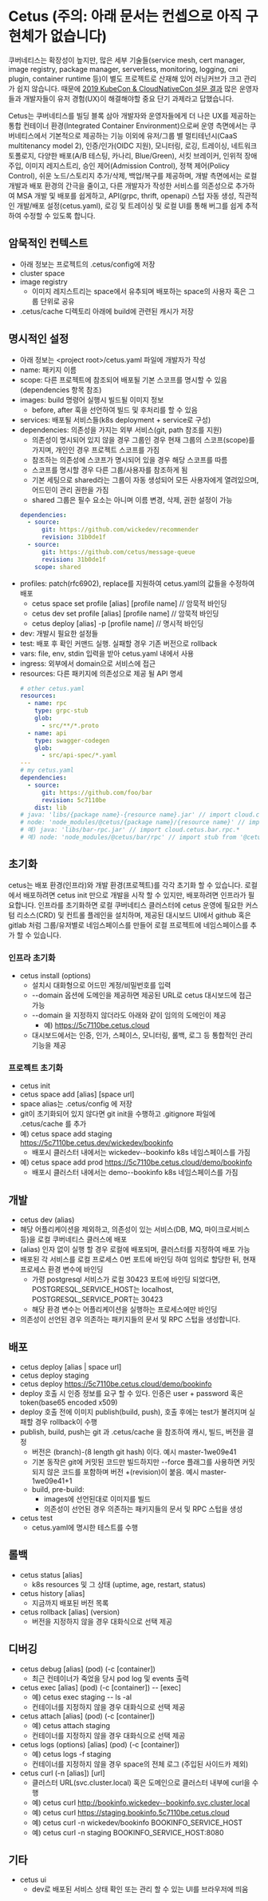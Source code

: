# Cetus (주의: 아래 문서는 컨셉으로 아직 구현체가 없습니다)

쿠버네티스는 확장성이 높지만, 많은 세부 기술들(service mesh, cert manager, image registry, package manager, serverless, monitoring, logging, cni plugin, container runtime 등)이 별도 프로젝트로 산재해 있어 러닝커브가 크고 관리가 쉽지 않습니다. 때문에 [2019 KubeCon & CloudNativeCon 설문 결과](https://thenewstack.io/ux-is-kubernetes-biggest-short-term-challenge/?fbclid=IwAR1Olut6i5Ekf4TQ3-QQ7P5jEaYNuan3s73ndzV8HOXf6Yc06Hu_QjtIkxk) 많은 운영자들과 개발자들이 유저 경험(UX)이 해결해야할 중요 단기 과제라고 답했습니다.

Cetus는 쿠버네티스를 빌딩 블록 삼아 개발자와 운영자들에게 더 나은 UX를 제공하는 통합 컨테이너 환경(Integrated Container Environment)으로써 운영 측면에서는 쿠버네티스에서 기본적으로 제공하는 기능 이외에 유저/그룹 별 멀티테넌시(CaaS multitenancy model 2), 인증/인가(OIDC 지원), 모니터링, 로깅, 트레이싱, 네트워크 토폴로지, 다양한 배포(A/B 테스팅, 카나리, Blue/Green), 서킷 브레이커, 인위적 장애 주입, 이미지 레지스트리, 승인 제어(Admission Control), 정책 제어(Policy Control), 쉬운 노드/스토리지 추가/삭제, 백업/복구를 제공하며, 개발 측면에서는 로컬 개발과 배포 환경의 간극을 줄이고, 다른 개발자가 작성한 서비스를 의존성으로 추가하여 MSA 개발 및 배포를 쉽게하고, API(grpc, thrift, openapi) 스텁 자동 생성, 직관적인 개발/배포 설정(cetus.yaml), 로깅 및 트레이싱 및 로컬 UI를 통해 버그를 쉽게 추적하여 수정할 수 있도록 합니다.

## 암묵적인 컨텍스트

- 아래 정보는 프로젝트의 .cetus/config에 저장
- cluster space
- image registry
    - 이미지 레지스트리는 space에서 유추되며 배포하는 space의 사용자 혹은 그룹 단위로 공유
- .cetus/cache 디렉토리 아래에 build에 관련된 캐시가 저장

## 명시적인 설정

- 아래 정보는 \<project root\>/cetus.yaml 파일에 개발자가 작성
- name: 패키지 이름
- scope: 다른 프로젝트에 참조되어 배포될 기본 스코프를 명시할 수 있음 (dependencies 항목 참조)
- images: build 명령어 실행시 빌드될 이미지 정보
    - before, after 훅을 선언하여 빌드 및 후처리를 할 수 있음
- services: 배포될 서비스들(k8s deployment + service로 구성)
- dependencies: 의존성을 가지는 외부 서비스(git, path 참조를 지원)
    - 의존성이 명시되어 있지 않을 경우 그룹인 경우 현재 그룹의 스코프(scope)를 가지며, 개인인 경우 프로젝트 스코프를 가짐
    - 참조하는 의존성에 스코프가 명시되어 있을 경우 해당 스코프를 따름
    - 스코프를 명시할 경우 다른 그룹/사용자를 참조하게 됨
    - 기본 세팅으로 shared라는 그룹이 자동 생성되어 모든 사용자에게 열려있으며, 어드민이 관리 권한을 가짐
    - shared 그룹은 필수 요소는 아니며 이름 변경, 삭제, 권한 설정이 가능
    ```yaml
    dependencies:
      - source:
          git: https://github.com/wickedev/recommender
          revision: 31b0de1f
      - source:
          git: https://github.com/cetus/message-queue
          revision: 31b0de1f
        scope: shared
    ```
- profiles: patch(rfc6902), replace를 지원하여 cetus.yaml의 값들을 수정하여 배포
    - cetus space set profile [alias] [profile name] // 암묵적 바인딩
    - cetus dev set profile [alias] [profile name] // 암묵적 바인딩
    - cetus deploy [alias] -p [profile name] // 명시적 바인딩
- dev: 개발시 필요한 설정들
- test: 배포 후 확인 커맨드 실행. 실패할 경우 기존 버전으로 rollback
- vars: file, env, stdin 입력을 받아 cetus.yaml 내에서 사용
- ingress: 외부에서 domain으로 서비스에 접근
- resources: 다른 패키지에 의존성으로 제공 될 API 명세
    ```yaml
    # other cetus.yaml
    resources:
      - name: rpc
        type: grpc-stub
        glob:
          - src/**/*.proto
      - name: api
        type: swagger-codegen
        glob:
          - src/api-spec/*.yaml
    --- 
    # my cetus.yaml
    dependencies:
      - source:
          git: https://github.com/foo/bar
          revision: 5c7110be
        dist: lib
    # java: 'libs/{package name}-{resource name}.jar' // import cloud.cetus.{package name}.{resource name}.*
    # node: 'node_modules/@cetus/{package name}/{resource name}' // import stub from '@cetus/{package name}/{resource name}'
    # 예) java: 'libs/bar-rpc.jar' // import cloud.cetus.bar.rpc.*
    # 예) node: 'node_modules/@cetus/bar/rpc' // import stub from '@cetus/bar/rpc'
    ```

## 초기화

cetus는 배포 환경(인프라)와 개발 환경(프로젝트)를 각각 초기화 할 수 있습니다. 로컬에서 배포하려면 cetus init 만으로 개발을 시작 할 수 있지만, 배포하려면 인프라가 필요합니다. 인프라를 초기화하면 로컬 쿠버네티스 클러스터에 cetus 운영에 필요한 커스텀 리소스(CRD) 및 컨트롤 플레인을 설치하며, 제공된 대시보드 UI에서 github 혹은 gitlab 처럼 그룹/유저별로 네임스페이스를 만들어 로컬 프로젝트에 네임스페이스를 추가 할 수 있습니다.

### 인프라 초기화

- cetus install (options)
    - 설치시 대화형으로 어드민 계정/비밀번호를 입력
    - --domain 옵션에 도메인을 제공하면 제공된 URL로 cetus 대시보드에 접근 가능
    - --domain 을 지정하지 않더라도 아래와 같이 임의의 도메인이 제공
        - 예) https://5c7110be.cetus.cloud
    - 대시보드에서는 인증, 인가, 스페이스, 모니터링, 롤백, 로그 등 통합적인 관리 기능을 제공

### 프로젝트 초기화

- cetus init
- cetus space add [alias] [space url]
- space alias는 .cetus/config 에 저장
- git이 초기화되어 있지 않다면 git init을 수행하고 .gitignore 파일에 .cetus/cache 를 추가
- 예) cetus space add staging https://5c7110be.cetus.dev/wickedev/bookinfo
    - 배포시 클러스터 내에서는 wickedev--bookinfo k8s 네임스페이스를 가짐
- 예) cetus space add prod https://5c7110be.cetus.cloud/demo/bookinfo
    - 배포시 클러스터 내에서는 demo--bookinfo k8s 네임스페이스를 가짐

## 개발

- cetus dev (alias)
- 해당 어플리케이션을 제외하고, 의존성이 있는 서비스(DB, MQ, 마이크로서비스 등)을 로컬 쿠버네티스 클러스에 배포
- (alias) 인자 없이 실행 할 경우 로컬에 배포되며, 클러스터를 지정하여 배포 가능
- 배포된 각 서비스를 로컬 프로세스 0번 포트에 바인딩 하여 임의로 할당한 뒤, 현재 프로세스 환경 변수에 바인딩
    - 가령 postgresql 서비스가 로컬 30423 포트에 바인딩 되었다면, POSTGRESQL_SERVICE_HOST는 localhost, POSTGRESQL_SERVICE_PORT는 30423
    - 해당 환경 변수는 어플리케이션을 실행하는 프로세스에만 바인딩
- 의존성이 선언된 경우 의존하는 패키지들의 문서 및 RPC 스텁을 생성합니다.

## 배포

- cetus deploy [alias | space url]
- cetus deploy staging
- cetus deploy https://5c7110be.cetus.cloud/demo/bookinfo
- deploy 호출 시 인증 정보를 요구 할 수 있다. 인증은 user + password 혹은 token(base65 encoded x509)
- deploy 호출 전에 이미지 publish(build, push), 호출 후에는 test가 불려지며 실패할 경우 rollback이 수행
- publish, build, push는 git 과 .cetus/cache 을 참조하여 캐시, 빌드, 버전을 결정
    - 버전은 (branch)-(8 length git hash) 이다. 예시 master-1we09e41
    - 기본 동작은 git에 커밋된 코드만 빌드하지만 --force 플래그를 사용하면 커밋되지 않은 코드를 포함하며 버전 +(revision)이 붙음. 예시 master-1we09e41+1
    - build, pre-build:
        - images에 선언된대로 이미지를 빌드
        - 의존성이 선언된 경우 의존하는 패키지들의 문서 및 RPC 스텁을 생성
- cetus test
    - cetus.yaml에 명시한 테스트를 수행

## 롤백

- cetus status [alias]
    - k8s resources 및 그 상태 (uptime, age, restart, status)
- cetus history [alias]
    - 지금까지 배포된 버전 목록
- cetus rollback [alias] (version)
    - 버전을 지정하지 않을 경우 대화식으로 선택 제공

## 디버깅

- cetus debug [alias] (pod) (-c [container])
    - 최근 컨테이너가 죽었을 당시 pod log 및 events 출력
- cetus exec [alias] (pod) (-c [container]) -- [exec]
    - 예) cetus exec staging -- ls -al
    - 컨테이너를 지정하지 않을 경우 대화식으로 선택 제공
- cetus attach [alias] (pod) (-c [container])
    - 예) cetus attach staging
    - 컨테이너를 지정하지 않을 경우 대화식으로 선택 제공
- cetus logs (options) [alias] (pod) (-c [container])
    - 예) cetus logs -f staging
    - 컨테이너를 지정하지 않을 경우 space의 전체 로그 (주입된 사이드카 제외)
- cetus curl (-n [alias]) [url]
    - 클러스터 URL(svc.cluster.local) 혹은 도메인으로 클러스터 내부에 curl을 수행
    - 예) cetus curl http://bookinfo.wickedev--bookinfo.svc.cluster.local
    - 예) cetus curl https://staging.bookinfo.5c7110be.cetus.cloud
    - 예) cetus curl -n wickedev/bookinfo BOOKINFO_SERVICE_HOST
    - 예) cetus curl -n staging BOOKINFO_SERVICE_HOST:8080

## 기타

- cetus ui
    - dev로 배포된 서비스 상태 확인 또는 관리 할 수 있는 UI를 브라우저에 띄움
